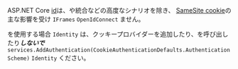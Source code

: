 ASP.NET Core [id](xref:security/authentication/identity)は、や統合などの高度なシナリオを除き、 [SameSite cookie](xref:security/samesite)の主な影響を受け `IFrames` `OpenIdConnect` ません。

を使用する場合 `Identity` は、クッキープロバイダーを追加したり、を呼び出したり***しないで*** ` services.AddAuthentication(CookieAuthenticationDefaults.AuthenticationScheme)` `Identity` ください。